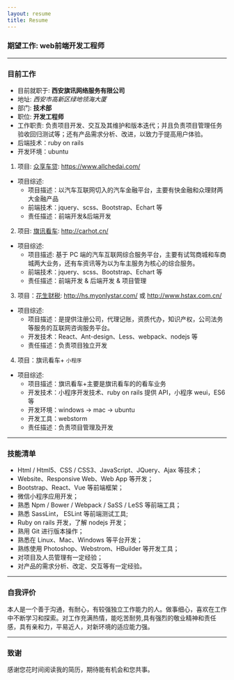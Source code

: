 ```yaml
---
layout: resume
title: Resume
---
```


### 期望工作: web前端开发工程师

---

### 目前工作

* 目前就职于: **西安旗讯网络服务有限公司**
* 地址: *西安市高新区绿地领海大厦*
* 部门: **技术部**
* 职位: **开发工程师**
* 工作职责: 负责项目开发、交互及其维护和版本迭代；并且负责项目管理任务验收回归测试等；还有产品需求分析、改进，以致力于提高用户体验。
* 后端技术：ruby on rails
* 开发环境：ubuntu

1. 项目: [众享车贷](https://www.allchedai.com/): https://www.allchedai.com/

* 项目综述:
  * 项目描述：以汽车互联网切入的汽车金融平台，主要有快金融和众理财两大金融产品
  * 前端技术：jquery、scss、Bootstrap、Echart 等
  * 责任描述：前端开发&后端开发

2. 项目: [旗讯看车](http://carhot.cn/): http://carhot.cn/

* 项目综述:
  * 项目描述: 基于 PC 端的汽车互联网综合服务平台，主要有试驾商城和车商城两大业务，还有车资讯等为以为车主服务为核心的综合服务。
  * 前端技术：jquery、scss、Bootstrap、Echart 等
  * 责任描述：前端开发 & 后端开发 & 项目管理

3. 项目：[花生财税](http://hs.myonlystar.com): http://hs.myonlystar.com/ 或 http://www.hstax.com.cn/ 

* 项目综述:
  * 项目描述：是提供注册公司，代理记账，资质代办，知识产权，公司法务等服务的互联网咨询服务平台。
  * 开发技术：React、Ant-design、Less、webpack、nodejs 等
  * 责任描述：负责项目独立开发

4. 项目：旗讯看车+ `小程序`

* 项目综述:
  * 项目描述：旗讯看车+主要是旗讯看车的的看车业务
  * 开发技术：小程序开发技术、ruby on rails 提供 API，小程序 weui，ES6 等
  * 开发环境：windows -> mac -> ubuntu
  * 开发工具：webstorm
  * 责任描述：负责项目管理及开发

---

### 技能清单

* Html / Html5、CSS / CSS3、JavaScript、JQuery、Ajax 等技术；
* Website、Responsive Web、Web App 等开发；
* Bootstrap、React、Vue 等前端框架；
* 微信小程序应用开发；
* 熟悉 Npm / Bower / Webpack / SaSS / LeSS 等前端工具；
* 熟悉 SassLint， ESLint 等前端测试工具;
* Ruby on rails 开发，了解 nodejs 开发；
* 熟用 Git 进行版本操作；
* 熟悉在 Linux、Mac、Windows 等平台开发；
* 熟练使用 Photoshop、Webstrom、HBuilder 等开发工具；
* 对项目及人员管理有一定经验；
* 对产品的需求分析、改定、交互等有一定经验。

---

### 自我评价

本人是一个善于沟通，有耐心，有较强独立工作能力的人。做事细心，喜欢在工作中不断学习和探索。对工作充满热情，能吃苦耐劳,具有强烈的敬业精神和责任感，具有亲和力，平易近人，对新环境的适应能力强。

---

### 致谢

感谢您花时间阅读我的简历，期待能有机会和您共事。
